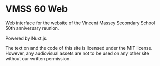 # VMSS 60 Web

Web interface for the website of the Vincent Massey Secondary School 50th anniversary reunion.

Powered by Nuxt.js.

The text on and the code of this site is licensed under the MIT license. However, any audiovisual assets are not to be used on any other site without our written permission.
